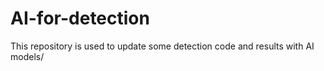 # AI-for-detection
This repository is used to update some detection code and results with AI models/
